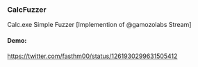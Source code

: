 ### CalcFuzzer
Calc.exe Simple Fuzzer [Implemention of @gamozolabs Stream]

#### Demo:
https://twitter.com/fasthm00/status/1261930299631505412
